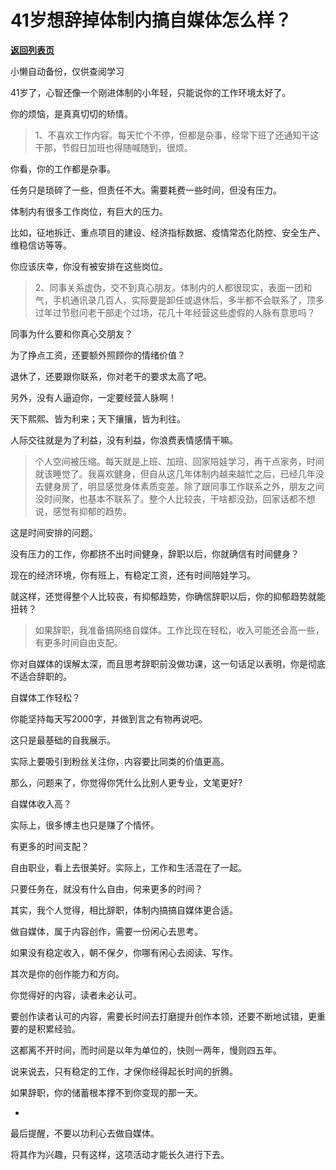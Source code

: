 # 41岁想辞掉体制内搞自媒体怎么样？

[**返回列表页**](/gzh/费曼的小茶馆)

小懒自动备份，仅供查阅学习

41岁了，心智还像一个刚进体制的小年轻，只能说你的工作环境太好了。

你的烦恼，是真真切切的矫情。

> 1、不喜欢工作内容。每天忙个不停，但都是杂事，经常下班了还通知干这干那，节假日加班也得随喊随到，很烦。

你看，你的工作都是杂事。

任务只是琐碎了一些，但责任不大。需要耗费一些时间，但没有压力。

体制内有很多工作岗位，有巨大的压力。

比如，征地拆迁、重点项目的建设、经济指标数据、疫情常态化防控、安全生产、维稳信访等等。

你应该庆幸，你没有被安排在这些岗位。

>
> 2、同事关系虚伪，交不到真心朋友。体制内的人都很现实，表面一团和气，手机通讯录几百人，实际要是卸任或退休后，多半都不会联系了，顶多过年过节慰问老干部走个过场，花几十年经营这些虚假的人脉有意思吗？

同事为什么要和你真心交朋友？

为了挣点工资，还要额外照顾你的情绪价值？

退休了，还要跟你联系，你对老干的要求太高了吧。

另外，没有人逼迫你，一定要经营人脉啊！

天下熙熙、皆为利来；天下攘攘，皆为利往。

人际交往就是为了利益，没有利益，你浪费表情感情干嘛。

>
> 个人空间被压缩。每天就是上班、加班、回家陪娃学习，再干点家务，时间就该睡觉了。我喜欢健身，但自从这几年体制内越来越忙之后，已经几年没去健身房了，明显感觉身体素质变差。除了跟同事工作联系之外，朋友之间没时间聚，也基本不联系了。整个人比较丧，干啥都没劲，回家话都不想说，感觉有抑郁的趋势。

这是时间安排的问题。

没有压力的工作，你都挤不出时间健身，辞职以后，你就确信有时间健身？

现在的经济环境，你有班上，有稳定工资，还有时间陪娃学习。

就这样，还觉得整个人比较丧，有抑郁趋势，你确信辞职以后，你的抑郁趋势就能扭转？

> 如果辞职，我准备搞网络自媒体。工作比现在轻松，收入可能还会高一些，有更多时间自由支配。

你对自媒体的误解太深，而且思考辞职前没做功课，这一句话足以表明，你是彻底不适合辞职的。

自媒体工作轻松？

你能坚持每天写2000字，并做到言之有物再说吧。

这只是最基础的自我展示。

实际上要吸引到粉丝关注你，内容要比同类的价值更高。

那么，问题来了，你觉得你凭什么比别人更专业，文笔更好?

自媒体收入高？

实际上，很多博主也只是赚了个情怀。

有更多的时间支配？

自由职业，看上去很美好。实际上，工作和生活混在了一起。

只要任务在，就没有什么自由，何来更多的时间？

其实，我个人觉得，相比辞职，体制内搞搞自媒体更合适。

做自媒体，属于内容创作，需要一份闲心去思考。

如果没有稳定收入，朝不保夕，你哪有闲心去阅读、写作。

其次是你的创作能力和方向。

你觉得好的内容，读者未必认可。

要创作读者认可的内容，需要长时间去打磨提升创作本领，还要不断地试错，更重要的是积累经验。

这都离不开时间，而时间是以年为单位的，快则一两年，慢则四五年。

说来说去，只有稳定的工作，才保你经得起长时间的折腾。

如果辞职，你的储蓄根本撑不到你变现的那一天。

-

最后提醒，不要以功利心去做自媒体。

将其作为兴趣，只有这样，这项活动才能长久进行下去。

  

